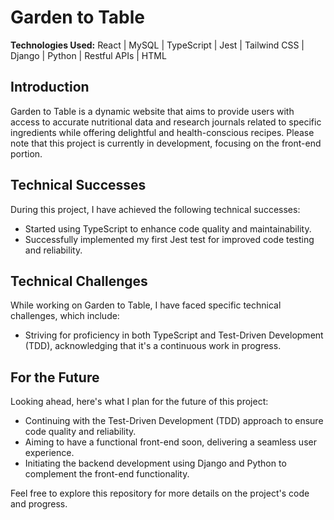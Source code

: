 # Garden to Table

**Technologies Used:** React | MySQL | TypeScript | Jest | Tailwind CSS | Django | Python | Restful APIs | HTML

## Introduction
Garden to Table is a dynamic website that aims to provide users with access to accurate nutritional data and research journals related to specific ingredients while offering delightful and health-conscious recipes. Please note that this project is currently in development, focusing on the front-end portion.

## Technical Successes
During this project, I have achieved the following technical successes:
- Started using TypeScript to enhance code quality and maintainability.
- Successfully implemented my first Jest test for improved code testing and reliability.

## Technical Challenges
While working on Garden to Table, I have faced specific technical challenges, which include:
- Striving for proficiency in both TypeScript and Test-Driven Development (TDD), acknowledging that it's a continuous work in progress.

## For the Future
Looking ahead, here's what I plan for the future of this project:
- Continuing with the Test-Driven Development (TDD) approach to ensure code quality and reliability.
- Aiming to have a functional front-end soon, delivering a seamless user experience.
- Initiating the backend development using Django and Python to complement the front-end functionality.

Feel free to explore this repository for more details on the project's code and progress.
